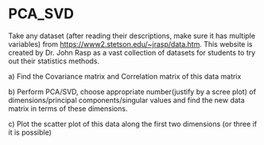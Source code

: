 # PCA_SVD

Take any dataset (after reading their descriptions, make sure it has multiple variables) from https://www2.stetson.edu/~jrasp/data.htm. This website is created by Dr. John Rasp as a vast collection of datasets for students to try out their statistics methods. 

a) Find the Covariance matrix and Correlation matrix of this data matrix

b) Perform PCA/SVD, choose appropriate number(justify by a scree plot) of dimensions/principal components/singular values and find the new data matrix in terms of these dimensions.

c) Plot the scatter plot of this data along the first two dimensions (or three if it is possible)
